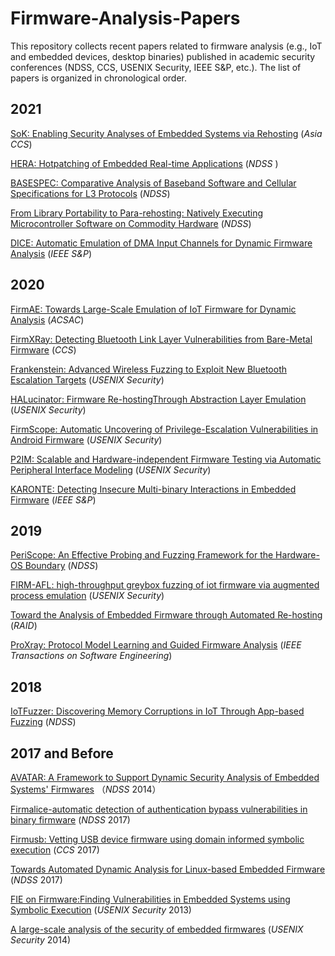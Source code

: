 # Firmware-Analysis-Papers

This repository collects recent papers related to firmware analysis (e.g., IoT and embedded devices, desktop binaries) published in academic security conferences (NDSS, CCS, USENIX Security, IEEE S&P, etc.). The list of papers is organized in chronological order.

2021
------

[SoK: Enabling Security Analyses of Embedded Systems via Rehosting](https://seclab.bu.edu/papers/rehosting-sok-asiaccs2021.pdf) (*Asia CCS*)

[HERA: Hotpatching of Embedded Real-time Applications](https://www.ndss-symposium.org/wp-content/uploads/ndss2021_6B-2_24159_paper.pdf) (*NDSS* )

[BASESPEC: Comparative Analysis of Baseband Software and Cellular Specifications for L3 Protocols](https://www.ndss-symposium.org/wp-content/uploads/ndss2021_6B-4_24365_paper.pdf) (*NDSS*)

[From Library Portability to Para-rehosting: Natively Executing Microcontroller Software on Commodity Hardware](https://www.ndss-symposium.org/wp-content/uploads/ndss2021_6B-3_24308_paper.pdf) (*NDSS*)

[DICE: Automatic Emulation of DMA Input Channels for Dynamic Firmware Analysis](https://arxiv.org/pdf/2007.01502.pdf) (*IEEE S&P*)

2020
------

[FirmAE: Towards Large-Scale Emulation of IoT Firmware for Dynamic Analysis](https://dl.acm.org/doi/pdf/10.1145/3427228.3427294?casa_token=Hvww4u8AhEIAAAAA:1gRGOwnS5uVZApx8c3XcdWrKgpns99d9i2UB5PkZEeS44wZKYLSY0ETB3Vmax1FaJJ7t_uo15VjHAw) (*ACSAC*)

[FirmXRay: Detecting Bluetooth Link Layer Vulnerabilities from Bare-Metal Firmware](http://web.cse.ohio-state.edu/~wen.423/papers/ccs20_FirmXRay) (*CCS*)

[Frankenstein: Advanced Wireless Fuzzing to Exploit New Bluetooth Escalation Targets](https://www.usenix.org/system/files/sec20-ruge.pdf) (*USENIX Security*)

[HALucinator: Firmware Re-hostingThrough Abstraction Layer Emulation](http://www.nebelwelt.net/publications/files/20SEC2.pdf) (*USENIX Security*)

[FirmScope: Automatic Uncovering of Privilege-Escalation Vulnerabilities in Android Firmware](https://www.usenix.org/system/files/sec20fall_elsabagh_prepub.pdf) (*USENIX Security*)

[P2IM: Scalable and Hardware-independent Firmware Testing via Automatic Peripheral Interface Modeling](https://www.usenix.org/system/files/sec20spring_feng_prepub_0.pdf) (*USENIX Security*)

[KARONTE: Detecting Insecure Multi-binary Interactions in Embedded Firmware](https://www.conand.me/publications/redini-karonte-2020.pdf) (*IEEE S&P*)


2019
------
[PeriScope: An Effective Probing and Fuzzing Framework for the Hardware-OS Boundary](https://www.cspensky.info/pdfs/ndss2019_04A-1_Song_paper.pdf) (*NDSS*)

[FIRM-AFL: high-throughput greybox fuzzing of iot firmware via augmented process emulation](https://www.usenix.org/system/files/sec19-zheng_0.pdf) (*USENIX Security*)

[Toward the Analysis of Embedded Firmware through Automated Re-hosting](https://www.usenix.org/system/files/raid2019-gustafson.pdf) (*RAID*)

[ProXray: Protocol Model Learning and Guided Firmware Analysis](https://ieeexplore.ieee.org/document/8823941) (*IEEE Transactions on Software Engineering*)

2018
------
[IoTFuzzer: Discovering Memory Corruptions in IoT Through App-based Fuzzing](https://staff.ie.cuhk.edu.hk/~khzhang/my-papers/2018-ndss-iot.pdf) (*NDSS*)


2017 and Before
------
[AVATAR: A Framework to Support Dynamic Security Analysis of Embedded Systems' Firmwares](https://www.researchgate.net/profile/Jonas_Zaddach/publication/269197057_Avatar_A_Framework_to_Support_Dynamic_Security_Analysis_of_Embedded_Systems'_Firmwares/links/5e0b2725299bf10bc3852355/Avatar-A-Framework-to-Support-Dynamic-Security-Analysis-of-Embedded-Systems-Firmwares.pdf) （*NDSS* 2014）

[Firmalice-automatic detection of authentication bypass vulnerabilities in binary firmware](https://www.ndss-symposium.org/wp-content/uploads/2017/09/11_1_2.pdf) (*NDSS* 2017)

[Firmusb: Vetting USB device firmware using domain informed symbolic execution](https://dl.acm.org/doi/pdf/10.1145/3133956.3134050?casa_token=-IZnimW7YnQAAAAA:eeCVE2j2kodCmp95kiGzk0c5uYDU0ht_CQwqqBJ3Bbn3NP-jFoxtpCbWc4vuqbgZ6KMfS-yQpPok) (*CCS* 2017)

[Towards Automated Dynamic Analysis for Linux-based Embedded Firmware](https://www.ndss-symposium.org/wp-content/uploads/2017/09/towards-automated-dynamic-analysis-linux-based-embedded-firmware.pdf) (*NDSS* 2017)

[FIE on Firmware:Finding Vulnerabilities in Embedded Systems using Symbolic Execution](https://www.usenix.org/system/files/conference/usenixsecurity13/sec13-paper_davidson.pdf) (*USENIX Security* 2013)

[A large-scale analysis of the security of embedded firmwares](https://www.usenix.org/system/files/conference/usenixsecurity14/sec14-paper-costin.pdf) (*USENIX Security* 2014)
